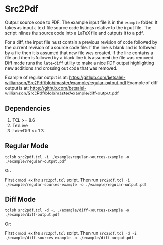# Src2Pdf
Output source code to PDF.  The example input file is in the `example` folder.  It takes as input a text file source code listings relative to the input file.  The script inlines the source code into a LaTeX file and outputs it to a pdf.

For a diff, the input file must contain a previous revision of code followed by the current revision of a source code file.  If the line is blank and is followed by a file then it is assumed that new file was created.  If the line contains a file and then is followed by a blank line it is assumed the file was removed.  Diff mode runs the `latexdiff` utility to make a nice PDF output highlighting new additions and crossing out code that was removed.  

Example of regular output is at: <https://github.com/betsalel-williamson/Src2Pdf/blob/master/example/regular-output.pdf>
Example of diff output is at: <https://github.com/betsalel-williamson/Src2Pdf/blob/master/example/diff-output.pdf>

## Dependencies

1. TCL >= 8.6
1. TexLive
1. LatexDiff >= 1.3

## Regular Mode

`tclsh src2pdf.tcl -i ./example/regular-sources-example -o ./example/regular-output.pdf`

Or:

First `chmod +x` the `src2pdf.tcl` script.  Then run `src2pdf.tcl -i ./example/regular-sources-example -o ./example/regular-output.pdf`

## Diff Mode

`tclsh src2pdf.tcl -d -i ./example/diff-sources-example -o ./example/diff-output.pdf`

Or:

First `chmod +x` the `src2pdf.tcl` script.  Then run `src2pdf.tcl -d -i ./example/diff-sources-example -o ./example/diff-output.pdf`

